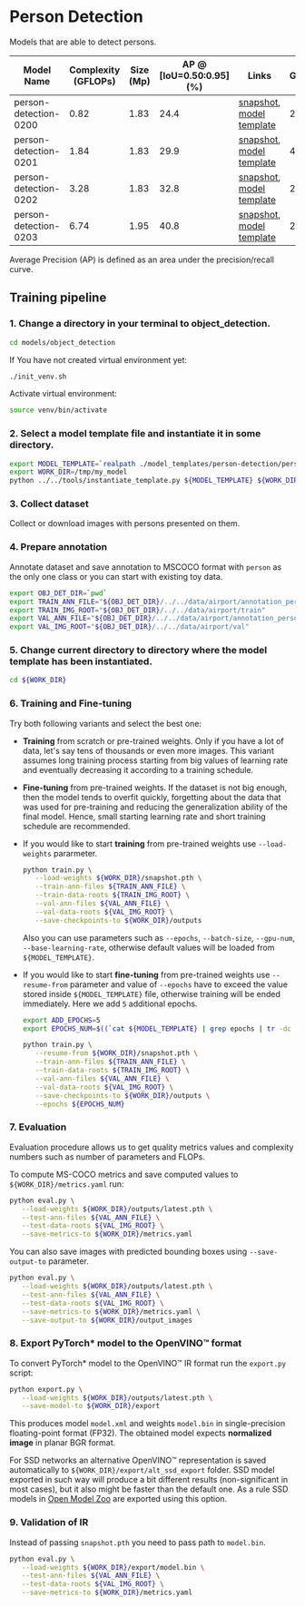 # Person Detection

Models that are able to detect persons.

| Model Name | Complexity (GFLOPs) | Size (Mp) | AP @ [IoU=0.50:0.95] (%) | Links | GPU_NUM |
| --- | --- | --- | --- | --- | --- |
| person-detection-0200 | 0.82 | 1.83 | 24.4 | [snapshot](https://download.01.org/opencv/openvino_training_extensions/models/object_detection/v2/person-detection-0200-1.pth), [model template](./person-detection-0200/template.yaml) | 2 |
| person-detection-0201 | 1.84 | 1.83 | 29.9 | [snapshot](https://download.01.org/opencv/openvino_training_extensions/models/object_detection/v2/person-detection-0201-1.pth), [model template](./person-detection-0201/template.yaml) | 4 |
| person-detection-0202 | 3.28 | 1.83 | 32.8 | [snapshot](https://download.01.org/opencv/openvino_training_extensions/models/object_detection/v2/person-detection-0202-1.pth), [model template](./person-detection-0202/template.yaml) | 2 |
| person-detection-0203 | 6.74 | 1.95 | 40.8 | [snapshot](https://download.01.org/opencv/openvino_training_extensions/models/object_detection/v2/person-detection-0203.pth), [model template](./person-detection-0203/template.yaml) | 2 |

Average Precision (AP) is defined as an area under the precision/recall curve.

## Training pipeline

### 1. Change a directory in your terminal to object_detection.

```bash
cd models/object_detection
```
If You have not created virtual environment yet:
```bash
./init_venv.sh
```
Activate virtual environment:
```bash
source venv/bin/activate
```

### 2. Select a model template file and instantiate it in some directory.

```bash
export MODEL_TEMPLATE=`realpath ./model_templates/person-detection/person-detection-0200/template.yaml`
export WORK_DIR=/tmp/my_model
python ../../tools/instantiate_template.py ${MODEL_TEMPLATE} ${WORK_DIR}
```

### 3. Collect dataset

Collect or download images with persons presented on them.

### 4. Prepare annotation

Annotate dataset and save annotation to MSCOCO format with `person` as the only one class or you can start with existing toy data.

```bash
export OBJ_DET_DIR=`pwd`
export TRAIN_ANN_FILE="${OBJ_DET_DIR}/../../data/airport/annotation_person_train.json"
export TRAIN_IMG_ROOT="${OBJ_DET_DIR}/../../data/airport/train"
export VAL_ANN_FILE="${OBJ_DET_DIR}/../../data/airport/annotation_person_val.json"
export VAL_IMG_ROOT="${OBJ_DET_DIR}/../../data/airport/val"
```

### 5. Change current directory to directory where the model template has been instantiated.

```bash
cd ${WORK_DIR}
```

### 6. Training and Fine-tuning

Try both following variants and select the best one:

   * **Training** from scratch or pre-trained weights. Only if you have a lot of data, let's say tens of thousands or even more images. This variant assumes long training process starting from big values of learning rate and eventually decreasing it according to a training schedule.
   * **Fine-tuning** from pre-trained weights. If the dataset is not big enough, then the model tends to overfit quickly, forgetting about the data that was used for pre-training and reducing the generalization ability of the final model. Hence, small starting learning rate and short training schedule are recommended.

   * If you would like to start **training** from pre-trained weights use `--load-weights` pararmeter.

      ```bash
      python train.py \
         --load-weights ${WORK_DIR}/snapshot.pth \
         --train-ann-files ${TRAIN_ANN_FILE} \
         --train-data-roots ${TRAIN_IMG_ROOT} \
         --val-ann-files ${VAL_ANN_FILE} \
         --val-data-roots ${VAL_IMG_ROOT} \
         --save-checkpoints-to ${WORK_DIR}/outputs
      ```

      Also you can use parameters such as `--epochs`, `--batch-size`, `--gpu-num`, `--base-learning-rate`, otherwise default values will be loaded from `${MODEL_TEMPLATE}`.

   * If you would like to start **fine-tuning** from pre-trained weights use `--resume-from` parameter and value of `--epochs` have to exceed the value stored inside `${MODEL_TEMPLATE}` file, otherwise training will be ended immediately. Here we add `5` additional epochs.

      ```bash
      export ADD_EPOCHS=5
      export EPOCHS_NUM=$((`cat ${MODEL_TEMPLATE} | grep epochs | tr -dc '0-9'` + ${ADD_EPOCHS}))

      python train.py \
         --resume-from ${WORK_DIR}/snapshot.pth \
         --train-ann-files ${TRAIN_ANN_FILE} \
         --train-data-roots ${TRAIN_IMG_ROOT} \
         --val-ann-files ${VAL_ANN_FILE} \
         --val-data-roots ${VAL_IMG_ROOT} \
         --save-checkpoints-to ${WORK_DIR}/outputs \
         --epochs ${EPOCHS_NUM}
      ```

### 7. Evaluation

Evaluation procedure allows us to get quality metrics values and complexity numbers such as number of parameters and FLOPs.

To compute MS-COCO metrics and save computed values to `${WORK_DIR}/metrics.yaml` run:

```bash
python eval.py \
   --load-weights ${WORK_DIR}/outputs/latest.pth \
   --test-ann-files ${VAL_ANN_FILE} \
   --test-data-roots ${VAL_IMG_ROOT} \
   --save-metrics-to ${WORK_DIR}/metrics.yaml
```

You can also save images with predicted bounding boxes using `--save-output-to` parameter.

```bash
python eval.py \
   --load-weights ${WORK_DIR}/outputs/latest.pth \
   --test-ann-files ${VAL_ANN_FILE} \
   --test-data-roots ${VAL_IMG_ROOT} \
   --save-metrics-to ${WORK_DIR}/metrics.yaml \
   --save-output-to ${WORK_DIR}/output_images
```

### 8. Export PyTorch\* model to the OpenVINO™ format

To convert PyTorch\* model to the OpenVINO™ IR format run the `export.py` script:

```bash
python export.py \
   --load-weights ${WORK_DIR}/outputs/latest.pth \
   --save-model-to ${WORK_DIR}/export
```

This produces model `model.xml` and weights `model.bin` in single-precision floating-point format
(FP32). The obtained model expects **normalized image** in planar BGR format.

For SSD networks an alternative OpenVINO™ representation is saved automatically to `${WORK_DIR}/export/alt_ssd_export` folder.
SSD model exported in such way will produce a bit different results (non-significant in most cases),
but it also might be faster than the default one. As a rule SSD models in [Open Model Zoo](https://github.com/opencv/open_model_zoo/) are exported using this option.

### 9. Validation of IR

Instead of passing `snapshot.pth` you need to pass path to `model.bin`.

```bash
python eval.py \
   --load-weights ${WORK_DIR}/export/model.bin \
   --test-ann-files ${VAL_ANN_FILE} \
   --test-data-roots ${VAL_IMG_ROOT} \
   --save-metrics-to ${WORK_DIR}/metrics.yaml
```

